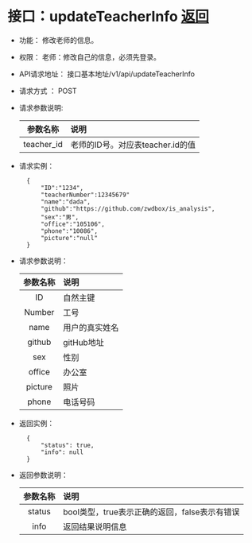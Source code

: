 ﻿﻿<!-- markdownlint-disable MD033-->
<!-- 禁止MD033类型的警告 https://www.npmjs.com/package/markdownlint -->

# 接口：updateTeacherInfo  [返回](../README.md)

- 功能：
    修改老师的信息。
    
- 权限：
    老师：修改自己的信息，必须先登录。    
    
- API请求地址： 
    接口基本地址/v1/api/updateTeacherInfo

- 请求方式 ：
    POST
      
- 请求参数说明:        

  |参数名称|说明|
  |:---------:|:--------------------------------------------------------|      
  |teacher_id|老师的ID号。对应表teacher.id的值|
  
- 请求实例：

        {         
            "ID":"1234",  
            "teacherNumber":12345679" 
            "name":"dada",
            "github":"https://github.com/zwdbox/is_analysis",
            "sex":"男",
            "office":"105106",
            "phone":"10086",
            "picture":"null"
        }
 
- 请求参数说明：    
 
  |参数名称|说明|
  |:---------:|:--------------------------------------------------------|      
  |ID|自然主键|
  |Number|工号|
  |name|用户的真实姓名|  
  |github|gitHub地址|
  |sex|性别|
  |office|办公室|
  |picture|照片|
  |phone|电话号码|
  
- 返回实例：

        {         
            "status": true,
            "info": null
        }
 
- 返回参数说明：    
 
  |参数名称|说明|
  |:---------:|:--------------------------------------------------------|      
  |status|bool类型，true表示正确的返回，false表示有错误|
  |info|返回结果说明信息|
